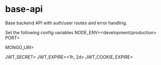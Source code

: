 # base-api
Base backend API with auth/user routes and error handling. 

Set the following config variables
NODE_ENV=<development/production>
PORT=<int>

MONGO_URI=<string>

JWT_SECRET=<string>
JWT_EXPIRE=<1h, 2d>
JWT_COOKIE_EXPIRE=<int>
